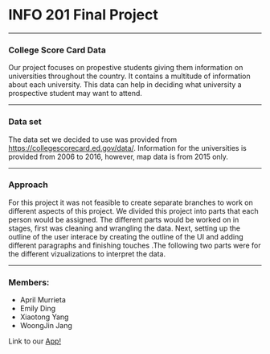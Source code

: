 # INFO 201 Final Project
***


### College Score Card Data

Our project focuses on propestive students giving them information on universities throughout the country. It contains a multitude of information about each university. This data can help in deciding what university a prospective student may want to attend. 
***

### Data set

The data set we decided to use was provided from https://collegescorecard.ed.gov/data/. Information for the universities is provided from 2006 to 2016, however, map data is from 2015 only. 
***

### Approach

For this project it was not feasible to create separate branches to work on different aspects of this project. We divided this project into parts that each person would be assigned. The different parts would be worked on in stages, first was cleaning and wrangling the data. Next, setting up the outline of the user interace by creating the outline of the UI and adding different paragraphs and finishing touches .The following two parts were for the different vizualizations to interpret the data. 
***

### Members:
* April Murrieta
* Emily Ding
* Xiaotong Yang
* WoongJin Jang


Link to our [App!]()